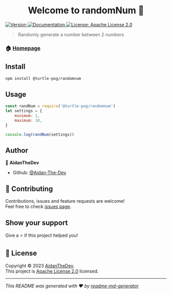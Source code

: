 <h1 align="center">Welcome to randomNum 👋</h1>
<p>
  <a href="https://www.npmjs.com/package/randomnum" target="_blank">
    <img alt="Version" src="https://img.shields.io/npm/v/randomnum.svg">
  </a>
  <a href="temp" target="_blank">
    <img alt="Documentation" src="https://img.shields.io/badge/documentation-yes-brightgreen.svg" />
  </a>
  <a href="https://github.com/Aidan-The-Dev/randomnum/blob/main/LICENSE" target="_blank">
    <img alt="License: Apache License 2.0" src="https://img.shields.io/badge/License-Apache License 2.0-yellow.svg" />
  </a>
</p>

> Randomly generate a number between 2 numbers

### 🏠 [Homepage](https://github.com/Aidan-The-Dev/randomnum/tree/main)

## Install

```sh
npm install @turtle-pog/randomnum
```

## Usage

```javascript
const randNum = require('@turtle-pog/randomnum')
let settings = {
    minimum: 1,
    maximum: 10,
}

console.log(randNum(settings))
```

## Author

👤 **AidanTheDev**

* Github: [@Aidan-The-Dev](https://github.com/Aidan-The-Dev)

## 🤝 Contributing

Contributions, issues and feature requests are welcome!<br />Feel free to check [issues page](https://github.com/Aidan-The-Dev/randomnum/issues).

## Show your support

Give a ⭐️ if this project helped you!

## 📝 License

Copyright © 2023 [AidanTheDev](https://github.com/Aidan-The-Dev).<br />
This project is [Apache License 2.0](https://github.com/Aidan-The-Dev/randomnum/blob/main/LICENSE) licensed.

***
_This README was generated with ❤️ by [readme-md-generator](https://github.com/kefranabg/readme-md-generator)_

